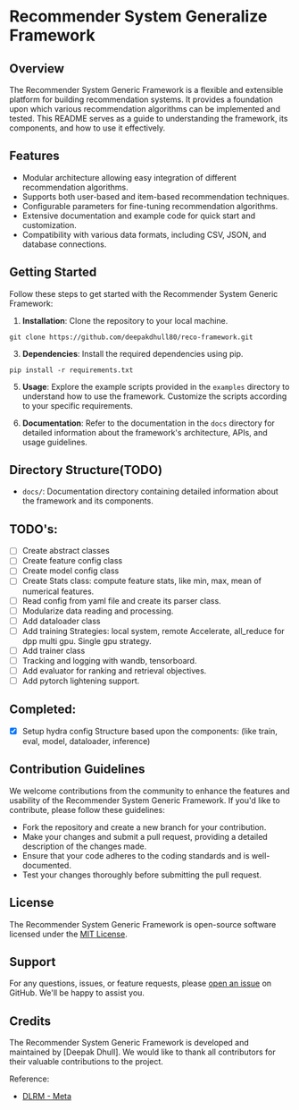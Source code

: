 # Recommender System Generalize Framework

## Overview
The Recommender System Generic Framework is a flexible and extensible platform for building recommendation systems. It provides a foundation upon which various recommendation algorithms can be implemented and tested. This README serves as a guide to understanding the framework, its components, and how to use it effectively.

## Features
- Modular architecture allowing easy integration of different recommendation algorithms.
- Supports both user-based and item-based recommendation techniques.
- Configurable parameters for fine-tuning recommendation algorithms.
- Extensive documentation and example code for quick start and customization.
- Compatibility with various data formats, including CSV, JSON, and database connections.

## Getting Started
Follow these steps to get started with the Recommender System Generic Framework:

1. **Installation**: Clone the repository to your local machine.
  ```
  git clone https://github.com/deepakdhull80/reco-framework.git
  ```

3. **Dependencies**: Install the required dependencies using pip.
  ```
  pip install -r requirements.txt
  ```


5. **Usage**: Explore the example scripts provided in the `examples` directory to understand how to use the framework. Customize the scripts according to your specific requirements.

6. **Documentation**: Refer to the documentation in the `docs` directory for detailed information about the framework's architecture, APIs, and usage guidelines.

## Directory Structure(TODO)
- `docs/`: Documentation directory containing detailed information about the framework and its components.

## TODO's:
- [ ] Create abstract classes
- [ ] Create feature config class
- [ ] Create model config class
- [ ] Create Stats class: compute feature stats, like min, max, mean of numerical features.
- [ ] Read config from yaml file and create its parser class.
- [ ] Modularize data reading and processing.
- [ ] Add dataloader class
- [ ] Add training Strategies: local system, remote
    Accelerate, all_reduce for dpp multi gpu. Single gpu strategy.
- [ ] Add trainer class
- [ ] Tracking and logging with wandb, tensorboard.
- [ ] Add evaluator for ranking and retrieval objectives.
- [ ] Add pytorch lightening support.

## Completed:
- [x] Setup hydra config
    Structure based upon the components: (like train, eval, model, dataloader, inference)

## Contribution Guidelines
We welcome contributions from the community to enhance the features and usability of the Recommender System Generic Framework. If you'd like to contribute, please follow these guidelines:

- Fork the repository and create a new branch for your contribution.
- Make your changes and submit a pull request, providing a detailed description of the changes made.
- Ensure that your code adheres to the coding standards and is well-documented.
- Test your changes thoroughly before submitting the pull request.

## License
The Recommender System Generic Framework is open-source software licensed under the [MIT License](LICENSE).

## Support
For any questions, issues, or feature requests, please [open an issue](https://github.com/deepakdhull80/reco-framework/issues) on GitHub. We'll be happy to assist you.

## Credits
The Recommender System Generic Framework is developed and maintained by [Deepak Dhull]. We would like to thank all contributors for their valuable contributions to the project.


Reference:
- [DLRM - Meta](https://github.com/facebookresearch/dlrm )